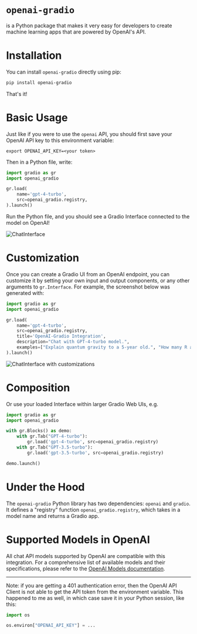 # `openai-gradio`

is a Python package that makes it very easy for developers to create machine learning apps that are powered by OpenAI's API.

# Installation

You can install `openai-gradio` directly using pip:

```bash
pip install openai-gradio
```

That's it! 

# Basic Usage

Just like if you were to use the `openai` API, you should first save your OpenAI API key to this environment variable:

```
export OPENAI_API_KEY=<your token>
```

Then in a Python file, write:

```python
import gradio as gr
import openai_gradio

gr.load(
    name='gpt-4-turbo',
    src=openai_gradio.registry,
).launch()
```

Run the Python file, and you should see a Gradio Interface connected to the model on OpenAI!

![ChatInterface](chatinterface.png)

# Customization 

Once you can create a Gradio UI from an OpenAI endpoint, you can customize it by setting your own input and output components, or any other arguments to `gr.Interface`. For example, the screenshot below was generated with:

```py
import gradio as gr
import openai_gradio

gr.load(
    name='gpt-4-turbo',
    src=openai_gradio.registry,
    title='OpenAI-Gradio Integration',
    description="Chat with GPT-4-turbo model.",
    examples=["Explain quantum gravity to a 5-year old.", "How many R are there in the word Strawberry?"]
).launch()
```
![ChatInterface with customizations](chatinterface_with_customization.png)

# Composition

Or use your loaded Interface within larger Gradio Web UIs, e.g.

```python
import gradio as gr
import openai_gradio

with gr.Blocks() as demo:
    with gr.Tab("GPT-4-turbo"):
        gr.load('gpt-4-turbo', src=openai_gradio.registry)
    with gr.Tab("GPT-3.5-turbo"):
        gr.load('gpt-3.5-turbo', src=openai_gradio.registry)

demo.launch()
```

# Under the Hood

The `openai-gradio` Python library has two dependencies: `openai` and `gradio`. It defines a "registry" function `openai_gradio.registry`, which takes in a model name and returns a Gradio app.

# Supported Models in OpenAI

All chat API models supported by OpenAI are compatible with this integration. For a comprehensive list of available models and their specifications, please refer to the [OpenAI Models documentation](https://platform.openai.com/docs/models).

-------

Note: if you are getting a 401 authentication error, then the OpenAI API Client is not able to get the API token from the environment variable. This happened to me as well, in which case save it in your Python session, like this:

```py
import os

os.environ["OPENAI_API_KEY"] = ...
```